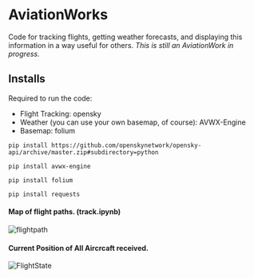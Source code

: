 # AviationWorks
Code for tracking flights, getting weather forecasts, and displaying this information in a way useful for others. *This is still an AviationWork in progress.*

## Installs
Required to run the code:
- Flight Tracking:
opensky
- Weather (you can use your own basemap, of course):
AVWX-Engine
- Basemap:
folium



```
pip install https://github.com/openskynetwork/opensky-api/archive/master.zip#subdirectory=python

pip install avwx-engine

pip install folium

pip install requests

```
#### Map of flight paths. (track.ipynb)
![flightpath](https://github.com/gcm107/AviationWorks/assets/60047556/bbe1b932-3a5f-488a-accc-239b26c24e6b)

#### Current Position of All Aircrcaft received. 
![FlightState](https://github.com/gcm107/AviationWorks/assets/60047556/9228e594-7438-47f4-883e-3024b923d9b2)
